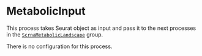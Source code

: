 # MetabolicInput

This process takes Seurat object as input and pass it to the next processes in the [`ScrnaMetabolicLandscape`](./ScrnaMetabolicLandscape.md) group.

There is no configuration for this process.
